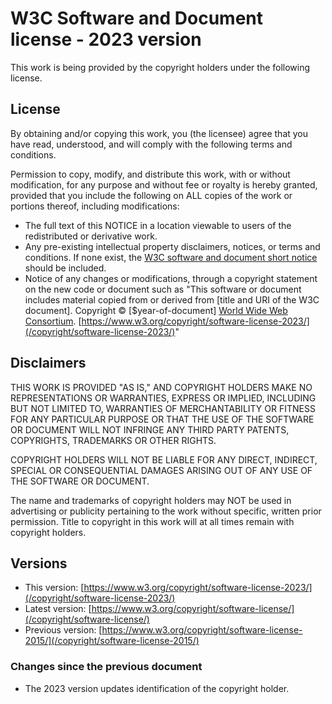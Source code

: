 # W3C Software and Document license - 2023 version

This work is being provided by the copyright holders under the following
license.

## License

By obtaining and/or copying this work, you (the licensee) agree that you
have read, understood, and will comply with the following terms and
conditions.

Permission to copy, modify, and distribute this work, with or without
modification, for any purpose and without fee or royalty is hereby
granted, provided that you include the following on ALL copies of the
work or portions thereof, including modifications:

-   The full text of this NOTICE in a location viewable to users of the
    redistributed or derivative work.
-   Any pre-existing intellectual property disclaimers, notices, or
    terms and conditions. If none exist, the [W3C software and document
    short
    notice](/Consortium/Legal/2023/copyright-software-short-notice.html)
    should be included.
-   Notice of any changes or modifications, through a copyright
    statement on the new code or document such as "This software or
    document includes material copied from or derived from \[title and
    URI of the W3C document\]. Copyright © \[$year-of-document\] [World
    Wide Web Consortium](/).
    [https://www.w3.org/copyright/software-license-2023/](/copyright/software-license-2023/)"

## Disclaimers

THIS WORK IS PROVIDED "AS IS," AND COPYRIGHT HOLDERS MAKE NO
REPRESENTATIONS OR WARRANTIES, EXPRESS OR IMPLIED, INCLUDING BUT NOT
LIMITED TO, WARRANTIES OF MERCHANTABILITY OR FITNESS FOR ANY PARTICULAR
PURPOSE OR THAT THE USE OF THE SOFTWARE OR DOCUMENT WILL NOT INFRINGE
ANY THIRD PARTY PATENTS, COPYRIGHTS, TRADEMARKS OR OTHER RIGHTS.

COPYRIGHT HOLDERS WILL NOT BE LIABLE FOR ANY DIRECT, INDIRECT, SPECIAL
OR CONSEQUENTIAL DAMAGES ARISING OUT OF ANY USE OF THE SOFTWARE OR
DOCUMENT.

The name and trademarks of copyright holders may NOT be used in
advertising or publicity pertaining to the work without specific,
written prior permission. Title to copyright in this work will at all
times remain with copyright holders.

## Versions

-   This version:
    [https://www.w3.org/copyright/software-license-2023/](/copyright/software-license-2023/)
-   Latest version:
    [https://www.w3.org/copyright/software-license/](/copyright/software-license/)
-   Previous version:
    [https://www.w3.org/copyright/software-license-2015/](/copyright/software-license-2015/)

### Changes since the previous document

-   The 2023 version updates identification of the copyright holder.

